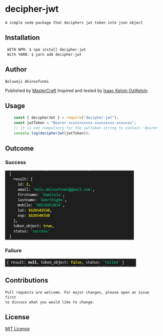 # decipher-jwt
    A simple node package that deciphers jwt token into json object

## Installation
     WITH NPM: $ npm install decipher-jwt
     With YARN: $ yarn add decipher-jwt

## Author
    Boluwaji Akinsefunmi
Published by [MasterCraft](https://github.com/IAmMasterCraft/)
    Inspired and tested by 
[Isaac Kelvin OziKelvin](https://github.com/ozikelvin)

## Usage
```javascript
    const { decipherJwt } = require("decipher-jwt");
    const jwtToken = "Bearer xxxxxxxxxxx.xxxxxxxxx.xxxxxxx";
    // it is not compulsory for the jwtToken string to contain 'Bearer' keyword
    console.log(decipherJwt(jwtToken));
```

## Outcome
### Success
<img src="images/success.png"> <br>
### Failure
<img src="images/failure.png">

## Contributions
    Pull requests are welcome. For major changes, please open an issue first 
    to discuss what you would like to change.

## License
[MIT License](./LICENSE)